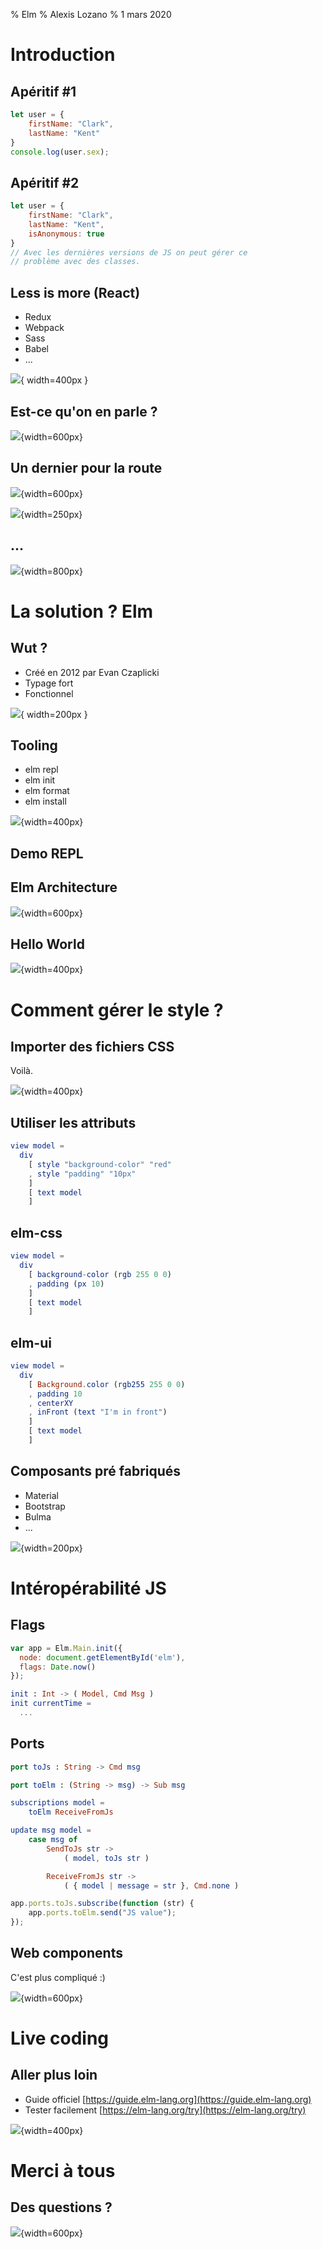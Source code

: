 % Elm
% Alexis Lozano
% 1 mars 2020

# Introduction

## Apéritif #1

```js
let user = {
    firstName: "Clark",
    lastName: "Kent"
}
console.log(user.sex);
```

## Apéritif #2

```js
let user = {
    firstName: "Clark",
    lastName: "Kent",
    isAnonymous: true
}
// Avec les dernières versions de JS on peut gérer ce
// problème avec des classes.
```

## Less is more (React)

* Redux
* Webpack
* Sass
* Babel
* ...

![](https://media.giphy.com/media/oYCvqkF8hMqs0/source.gif){ width=400px }

## Est-ce qu'on en parle ?

![](https://i.imgur.com/eO4PKSW.png){width=600px}

## Un dernier pour la route

![](https://external-preview.redd.it/TXeMetxOhQPjhp5Bva2rIPIFTmbxx2lMWmzTfjl_ka4.png?auto=webp&s=7092331fc47ff62f025373423669837881372a7c){width=600px}

![](https://media.giphy.com/media/a5viI92PAF89q/source.gif){width=250px}

## ...

![](https://static01.nyt.com/images/2016/08/05/us/05onfire1_xp/05onfire1_xp-facebookJumbo.jpg){width=800px}

# La solution ? Elm

## Wut ?

* Créé en 2012 par Evan Czaplicki
* Typage fort
* Fonctionnel

![](https://upload.wikimedia.org/wikipedia/commons/thumb/f/f3/Elm_logo.svg/1200px-Elm_logo.svg.png){ width=200px }

## Tooling

* elm repl
* elm init
* elm format
* elm install

![](https://media.giphy.com/media/10aADbYxnJlc9q/source.gif){width=400px}

## Demo REPL

## Elm Architecture

![](https://res.cloudinary.com/practicaldev/image/fetch/s--oT29AJmn--/c_limit%2Cf_auto%2Cfl_progressive%2Cq_auto%2Cw_880/https://thepracticaldev.s3.amazonaws.com/i/pfdd18lau3fmjhv63bou.png){width=600px}

## Hello World

![](https://media.giphy.com/media/Cmr1OMJ2FN0B2/source.gif){width=400px}

# Comment gérer le style ?

## Importer des fichiers CSS

Voilà.

![](https://media.giphy.com/media/1Z02vuppxP1Pa/source.gif){width=400px}

## Utiliser les attributs

```elm
view model =
  div
    [ style "background-color" "red"
    , style "padding" "10px"
    ]
    [ text model
    ]
```

## elm-css

```elm
view model =
  div
    [ background-color (rgb 255 0 0)
    , padding (px 10)
    ]
    [ text model
    ]
```

## elm-ui

```elm
view model =
  div
    [ Background.color (rgb255 255 0 0)
    , padding 10
    , centerXY
    , inFront (text "I'm in front")
    ]
    [ text model
    ]
```

## Composants pré fabriqués

* Material
* Bootstrap
* Bulma
* ...

![](https://media.giphy.com/media/26gs9kSN6d5PxSsQU/source.gif){width=200px}

# Intéropérabilité JS

## Flags

```js
var app = Elm.Main.init({
  node: document.getElementById('elm'),
  flags: Date.now()
});
```

```elm
init : Int -> ( Model, Cmd Msg )
init currentTime =
  ...
```

## Ports

```elm
port toJs : String -> Cmd msg

port toElm : (String -> msg) -> Sub msg

subscriptions model =
    toElm ReceiveFromJs

update msg model =
    case msg of
        SendToJs str ->
            ( model, toJs str )

        ReceiveFromJs str ->
            ( { model | message = str }, Cmd.none )
```

```js
app.ports.toJs.subscribe(function (str) {
    app.ports.toElm.send("JS value");
});
```

## Web components

C'est plus compliqué :)

![](https://media.giphy.com/media/l0JMrPWRQkTeg3jjO/source.gif){width=600px}

# Live coding 

## Aller plus loin

* Guide officiel [https://guide.elm-lang.org](https://guide.elm-lang.org)
* Tester facilement [https://elm-lang.org/try](https://elm-lang.org/try)

![](https://media.giphy.com/media/6Z3D5t31ZdoNW/source.gif){width=400px}

# Merci à tous

## Des questions ?

![](https://media.giphy.com/media/12e5dX36aMp2Ba/giphy.gif){width=600px}